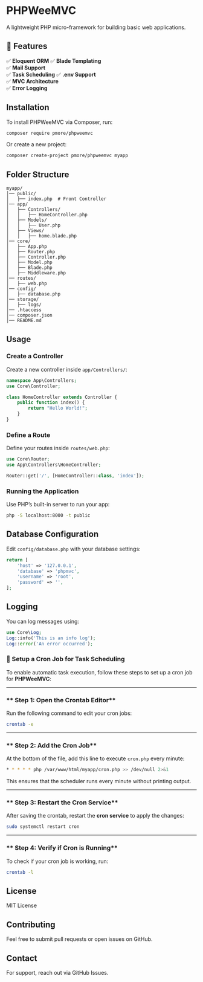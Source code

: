 # PHPWeeMVC
A lightweight PHP micro-framework for building basic web applications.

## **📌 Features**  
✅ **Eloquent ORM** 
✅ **Blade Templating**  
✅ **Mail Support**  
✅ **Task Scheduling**
✅ **.env Support**  
✅ **MVC Architecture**  
✅ **Error Logging**  

## Installation
To install PHPWeeMVC via Composer, run:
```sh
composer require pmore/phpweemvc
```

Or create a new project:
```sh
composer create-project pmore/phpweemvc myapp
```

## Folder Structure
```
myapp/
│── public/
│   ├── index.php  # Front Controller
│── app/
│   ├── Controllers/
│   │   ├── HomeController.php
│   ├── Models/
│   │   ├── User.php
│   ├── Views/
│   │   ├── home.blade.php
│── core/
│   ├── App.php
│   ├── Router.php
│   ├── Controller.php
│   ├── Model.php
│   ├── Blade.php
│   ├── Middleware.php
│── routes/
│   ├── web.php
│── config/
│   ├── database.php
│── storage/
│   ├── logs/
│── .htaccess
│── composer.json
│── README.md
```

## Usage
### Create a Controller
Create a new controller inside `app/Controllers/`:

```php
namespace App\Controllers;
use Core\Controller;

class HomeController extends Controller {
    public function index() {
        return "Hello World!";
    }
}
```

### Define a Route
Define your routes inside `routes/web.php`:

```php
use Core\Router;
use App\Controllers\HomeController;

Router::get('/', [HomeController::class, 'index']);
```

### Running the Application
Use PHP’s built-in server to run your app:
```sh
php -S localhost:8000 -t public
```

## Database Configuration
Edit `config/database.php` with your database settings:
```php
return [
    'host' => '127.0.0.1',
    'database' => 'phpmvc',
    'username' => 'root',
    'password' => '',
];
```

## Logging
You can log messages using:
```php
use Core\Log;
Log::info('This is an info log');
Log::error('An error occurred');
```


### **📌 Setup a Cron Job for Task Scheduling**  

To enable automatic task execution, follow these steps to set up a cron job for **PHPWeeMVC**:  

---

### ** Step 1: Open the Crontab Editor**  
Run the following command to edit your cron jobs:  
```sh
crontab -e
```

---

### ** Step 2: Add the Cron Job**  
At the bottom of the file, add this line to execute `cron.php` every minute:  
```sh
* * * * * php /var/www/html/myapp/cron.php >> /dev/null 2>&1
```
This ensures that the scheduler runs every minute without printing output.

---

### ** Step 3: Restart the Cron Service**  
After saving the crontab, restart the **cron service** to apply the changes:  
```sh
sudo systemctl restart cron
```

---

### ** Step 4: Verify if Cron is Running**  
To check if your cron job is working, run:  
```sh
crontab -l
```


## License
MIT License

## Contributing
Feel free to submit pull requests or open issues on GitHub.

## Contact
For support, reach out via GitHub Issues.

